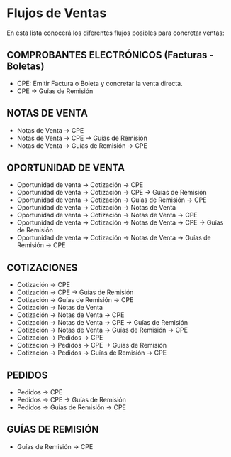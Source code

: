 # Flujos de Ventas

En esta lista conocerá los diferentes flujos posibles para concretar ventas:

## COMPROBANTES ELECTRÓNICOS (Facturas - Boletas)

- CPE: Emitir Factura o Boleta y concretar la venta directa.
- CPE → Guías de Remisión

## NOTAS DE VENTA

- Notas de Venta → CPE 
- Notas de Venta → CPE → Guías de Remisión
- Notas de Venta → Guías de Remisión → CPE

## OPORTUNIDAD DE VENTA

- Oportunidad de venta  → Cotización → CPE
- Oportunidad de venta  → Cotización → CPE → Guías de Remisión
- Oportunidad de venta  → Cotización → Guías de Remisión → CPE
- Oportunidad de venta  → Cotización → Notas de Venta
- Oportunidad de venta  → Cotización → Notas de Venta → CPE
- Oportunidad de venta  → Cotización → Notas de Venta → CPE → Guías de Remisión
- Oportunidad de venta  → Cotización → Notas de Venta → Guías de Remisión → CPE

## COTIZACIONES

- Cotización → CPE
- Cotización → CPE → Guías de Remisión
- Cotización → Guías de Remisión → CPE
- Cotización → Notas de Venta
- Cotización → Notas de Venta → CPE
- Cotización → Notas de Venta → CPE → Guías de Remisión
- Cotización → Notas de Venta → Guías de Remisión → CPE
- Cotización → Pedidos → CPE
- Cotización → Pedidos → CPE → Guías de Remisión
- Cotización → Pedidos → Guías de Remisión → CPE

## PEDIDOS

- Pedidos → CPE
- Pedidos → CPE → Guías de Remisión
- Pedidos → Guías de Remisión → CPE

## GUÍAS DE REMISIÓN

- Guías de Remisión → CPE
